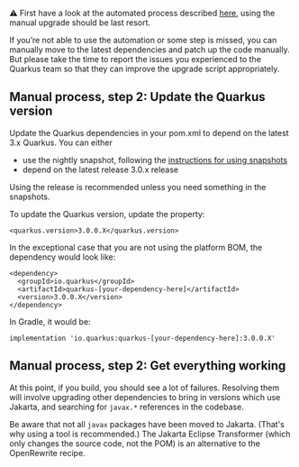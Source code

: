 :warning: First have a look at the automated process described [here](https://github.com/quarkiverse/quarkiverse/wiki/Migrating-to-Quarkus-3.x), using the manual upgrade should be last resort.

If you’re not able to use the automation or some step is missed, you can manually move to the latest dependencies and patch up the code manually.
But please take the time to report the issues you experienced to the Quarkus team so that they can improve the upgrade script appropriately.

## Manual process, step 2: Update the Quarkus version

Update the Quarkus dependencies in your pom.xml to depend on the latest 3.x  Quarkus. You can either

- use the nightly snapshot, following the [instructions for using snapshots](https://github.com/quarkusio/quarkus/tree/main/jakarta#using-snapshots) 
- depend on the latest release 3.0.x release

Using the release is recommended unless you need something in the snapshots.

To update the Quarkus version, update the property:

```
<quarkus.version>3.0.0.X</quarkus.version>
```

In the exceptional case that you are not using the platform BOM, the dependency would look like:

```
<dependency>
  <groupId>io.quarkus</groupId>
  <artifactId>quarkus-[your-dependency-here]</artifactId>
  <version>3.0.0.X</version>
</dependency>
```

In Gradle, it would be:

```
implementation 'io.quarkus:quarkus-[your-dependency-here]:3.0.0.X'
```

## Manual process, step 2: Get everything working

At this point, if you build, you should see a lot of failures. 
Resolving them will involve upgrading other dependencies to bring in versions which use Jakarta, and searching for `javax.*` references in the codebase. 

Be aware that not all `javax` packages have been moved to Jakarta. (That's why using a tool is recommended.) 
The Jakarta Eclipse Transformer (which only changes the source code, not the POM) is an alternative to the OpenRewrite recipe. 